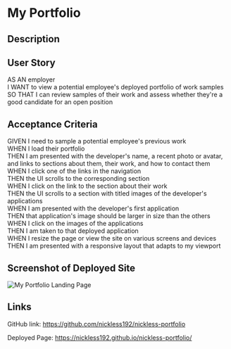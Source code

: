 # My Portfolio

## Description


## User Story

AS AN employer <br />
I WANT to view a potential employee's deployed portfolio of work samples<br />
SO THAT I can review samples of their work and assess whether they're a good candidate for an open position<br />

## Acceptance Criteria

GIVEN I need to sample a potential employee's previous work<br />
WHEN I load their portfolio<br />
THEN I am presented with the developer's name, a recent photo or avatar, and links to sections about them, their work, and how to contact them<br />
WHEN I click one of the links in the navigation<br />
THEN the UI scrolls to the corresponding section<br />
WHEN I click on the link to the section about their work<br />
THEN the UI scrolls to a section with titled images of the developer's applications<br />
WHEN I am presented with the developer's first application<br />
THEN that application's image should be larger in size than the others<br />
WHEN I click on the images of the applications<br />
THEN I am taken to that deployed application<br />
WHEN I resize the page or view the site on various screens and devices<br />
THEN I am presented with a responsive layout that adapts to my viewport<br />

## Screenshot of Deployed Site
![My Portfolio Landing Page](./assets/images/HoriseonHeroScreenshot.png)

## Links

GitHub link: https://github.com/nickless192/nickless-portfolio

Deployed Page: https://nickless192.github.io/nickless-portfolio/

